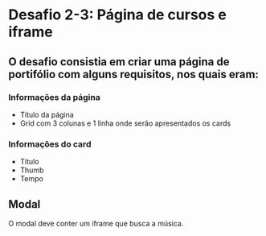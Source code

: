 # Desafio 2-3: Página de cursos e iframe

## O desafio consistia em criar uma página de portifólio com alguns requisitos, nos quais eram:

### Informações da página

* Título da página
* Grid com 3 colunas e 1 linha onde serão apresentados os cards

### Informações do card

* Título
* Thumb
* Tempo

## Modal

O modal deve conter um iframe que busca a música.
